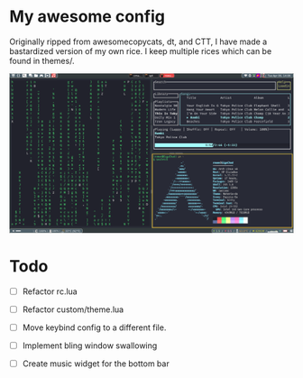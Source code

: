 My awesome config
=======
Originally ripped from awesomecopycats, dt, and CTT, I have made a bastardized version of my own rice.
I keep multiple rices which can be found in themes/.

![rice.png](assets/rice.png)

Todo
=======
- [ ] Refactor rc.lua
- [ ] Refactor custom/theme.lua
- [ ] Move keybind config to a different file.
- [ ] Implement bling window swallowing
- [ ] Create music widget for the bottom bar

